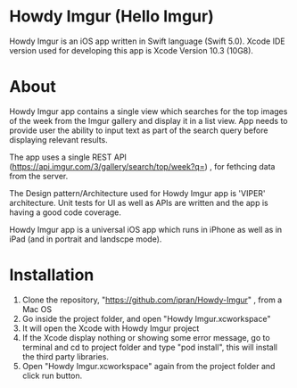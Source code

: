Howdy Imgur (Hello Imgur)
======================================

Howdy Imgur is an iOS app written in Swift language (Swift 5.0). Xcode IDE version used for developing this app is Xcode Version 10.3 (10G8).


About
======================================

Howdy Imgur app contains a single view which searches for the top images of the week from the Imgur gallery and display it in a list view. App needs to provide user the ability to input text as part of the search query before displaying relevant results. 

The app uses a single REST API (https://api.imgur.com/3/gallery/search/top/week?q=) , for fethcing data from the server.

The Design pattern/Architecture used for Howdy Imgur app is 'VIPER' architecture. Unit tests for UI as well as APIs are written and the app is having a good code coverage.

Howdy Imgur app is a universal iOS app which runs in iPhone as well as in iPad (and in portrait and landscpe mode). 



Installation
======================================

1. Clone the repository, "https://github.com/ipran/Howdy-Imgur" , from a Mac OS
2. Go inside the project folder, and open "Howdy Imgur.xcworkspace"
3. It will open the Xcode with Howdy Imgur project
4. If the Xcode display nothing or showing some error message, go to terminal and cd to project folder and type "pod install", this will install the third party libraries.
5. Open "Howdy Imgur.xcworkspace" again from the project folder and click run button. 
